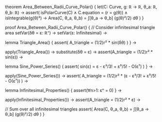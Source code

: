 theorem Area_Between_Radii_Curve_Polar() {
  let(C: Curve, g: ℝ → ℝ, θ_a: ℝ, θ_b: ℝ) →
  assert(
    isPolarCurve(C) ∧
    C.equation = (r = g(θ)) ∧
    isIntegrable(g(θ)²) →
    Area(C, θ_a, θ_b) = ∫[θ_a → θ_b] (g(θ)²/2) dθ
  )
}

proof Area_Between_Radii_Curve_Polar() {
  // Consider infinitesimal triangle area
  setVar(δθ = ε: ℝ⁺) →
  setVar(ε: Infinitesimal) →
  
  lemma Triangle_Area() {
    assert(
      A_triangle = (1/2)r² * sin(δθ)
    )
  } →

  apply(Triangle_Area()) →
  substitute(δθ = ε) →
  assert(A_triangle = (1/2)r² * sin(ε)) →

  lemma Sine_Power_Series() {
    assert(
      sin(ε) = ε - ε³/3! + ε⁵/5! - O(ε⁷)
    )
  } →

  apply(Sine_Power_Series()) →
  assert(
    A_triangle = (1/2)r² * (ε - ε³/3! + ε⁵/5! - O(ε⁷))
  ) →

  lemma Infinitesimal_Properties() {
    assert(∀n>1: εⁿ = 0)
  } →

  apply(Infinitesimal_Properties()) →
  assert(A_triangle = (1/2)r² * ε) →

  // Sum over all infinitesimal triangles
  assert(
    Area(C, θ_a, θ_b) = ∫[θ_a → θ_b] (g(θ)²/2) dθ
  )
}